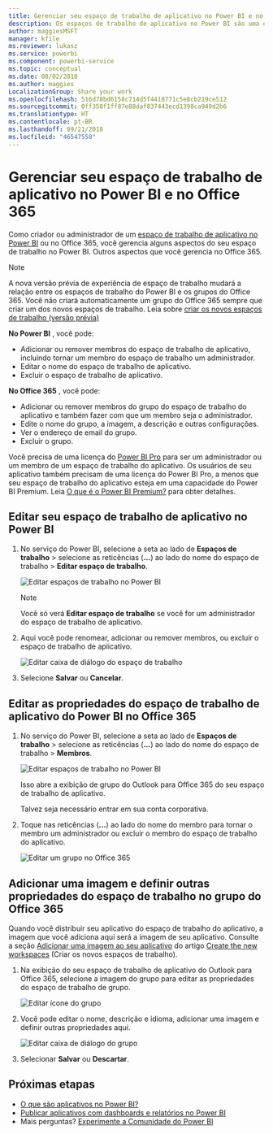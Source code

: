 ```yaml
---
title: Gerenciar seu espaço de trabalho de aplicativo no Power BI e no Office 365
description: Os espaços de trabalho de aplicativo no Power BI são uma experiência de colaboração criada com base em grupos do Office 365. Gerencie seus espaços de trabalho de aplicativo no Power BI e também no Office 365.
author: maggiesMSFT
manager: kfile
ms.reviewer: lukasz
ms.service: powerbi
ms.component: powerbi-service
ms.topic: conceptual
ms.date: 08/02/2018
ms.author: maggies
LocalizationGroup: Share your work
ms.openlocfilehash: 516d78bd6158c714d5f4418771c5e8cb219ce512
ms.sourcegitcommit: 0ff358f1ff87e88daf837443ecd1398ca949d2b6
ms.translationtype: HT
ms.contentlocale: pt-BR
ms.lasthandoff: 09/21/2018
ms.locfileid: "46547558"
---
```

# <a name="manage-your-app-workspace-in-power-bi-and-office-365"></a>Gerenciar seu espaço de trabalho de aplicativo no Power BI e no Office 365
Como criador ou administrador de um [espaço de trabalho de aplicativo no Power BI](consumer/end-user-apps.md) ou no Office 365, você gerencia alguns aspectos do seu espaço de trabalho no Power BI. Outros aspectos que você gerencia no Office 365. 

> [!NOTE]
> A nova versão prévia de experiência de espaço de trabalho mudará a relação entre os espaços de trabalho do Power BI e os grupos do Office 365. Você não criará automaticamente um grupo do Office 365 sempre que criar um dos novos espaços de trabalho. Leia sobre [criar os novos espaços de trabalho (versão prévia)](service-create-the-new-workspaces.md)

**No Power BI** , você pode:

* Adicionar ou remover membros do espaço de trabalho de aplicativo, incluindo tornar um membro do espaço de trabalho um administrador.
* Editar o nome do espaço de trabalho de aplicativo.
* Excluir o espaço de trabalho de aplicativo.

**No Office 365** , você pode:

* Adicionar ou remover membros do grupo do espaço de trabalho do aplicativo e também fazer com que um membro seja o administrador.
* Edite o nome do grupo, a imagem, a descrição e outras configurações.
* Ver o endereço de email do grupo.
* Excluir o grupo.

Você precisa de uma licença do [Power BI Pro](service-free-vs-pro.md) para ser um administrador ou um membro de um espaço de trabalho do aplicativo. Os usuários de seu aplicativo também precisam de uma licença do Power BI Pro, a menos que seu espaço de trabalho do aplicativo esteja em uma capacidade do Power BI Premium. Leia [O que é o Power BI Premium?](service-premium.md) para obter detalhes.

## <a name="edit-your-app-workspace-in-power-bi"></a>Editar seu espaço de trabalho de aplicativo no Power BI
1. No serviço do Power BI, selecione a seta ao lado de **Espaços de trabalho** > selecione as reticências (**...**) ao lado do nome do espaço de trabalho > **Editar espaço de trabalho**. 
   
   ![Editar espaços de trabalho no Power BI](media/service-manage-app-workspace-in-power-bi-and-office-365/power-bi-app-ellipsis.png)
   
   > [!NOTE]
   > Você só verá **Editar espaço de trabalho** se você for um administrador do espaço de trabalho de aplicativo.
   > 
   > 
2. Aqui você pode renomear, adicionar ou remover membros, ou excluir o espaço de trabalho de aplicativo. 
   
   ![Editar caixa de diálogo do espaço de trabalho](media/service-manage-app-workspace-in-power-bi-and-office-365/power-bi-app-edit-workspace.png)
3. Selecione **Salvar** ou **Cancelar**.

## <a name="edit-power-bi-app-workspace-properties-in-office-365"></a>Editar as propriedades do espaço de trabalho de aplicativo do Power BI no Office 365
1. No serviço do Power BI, selecione a seta ao lado de **Espaços de trabalho** > selecione as reticências (**...**) ao lado do nome do espaço de trabalho > **Membros**. 
   
   ![Editar espaços de trabalho no Power BI](media/service-manage-app-workspace-in-power-bi-and-office-365/power-bi-app-ellipsis.png)
   
   Isso abre a exibição de grupo do Outlook para Office 365 do seu espaço de trabalho de aplicativo.
   
   Talvez seja necessário entrar em sua conta corporativa.
2. Toque nas reticências (**...**) ao lado do nome do membro para tornar o membro um administrador ou excluir o membro do espaço de trabalho do aplicativo. 
   
   ![Editar um grupo no Office 365](media/service-manage-app-workspace-in-power-bi-and-office-365/pbi_managegroupo365.png)

## <a name="add-an-image-and-set-other-workspace-properties-in-the-office-365-group"></a>Adicionar uma imagem e definir outras propriedades do espaço de trabalho no grupo do Office 365
Quando você distribuir seu aplicativo do espaço de trabalho do aplicativo, a imagem que você adiciona aqui será a imagem de seu aplicativo. Consulte a seção [Adicionar uma imagem ao seu aplicativo](service-create-workspaces.md#add-an-image-to-your-office-365-app-workspace-optional) do artigo [Create the new workspaces](service-create-workspaces.md) (Criar os novos espaços de trabalho).

1. Na exibição do seu espaço de trabalho de aplicativo do Outlook para Office 365, selecione a imagem do grupo para editar as propriedades do espaço de trabalho de grupo.
   
   ![Editar ícone do grupo](media/service-manage-app-workspace-in-power-bi-and-office-365/pbi_editgroupo365.png)
2. Você pode editar o nome, descrição e idioma, adicionar uma imagem e definir outras propriedades aqui.
   
   ![Editar caixa de diálogo do grupo](media/service-manage-app-workspace-in-power-bi-and-office-365/pbi_editgrpo365dialog.png)
3. Selecionar **Salvar** ou **Descartar**.

## <a name="next-steps"></a>Próximas etapas
* [O que são aplicativos no Power BI?](consumer/end-user-apps.md)
* [Publicar aplicativos com dashboards e relatórios no Power BI](consumer/end-user-create-apps.md)
* Mais perguntas? [Experimente a Comunidade do Power BI](http://community.powerbi.com/)

